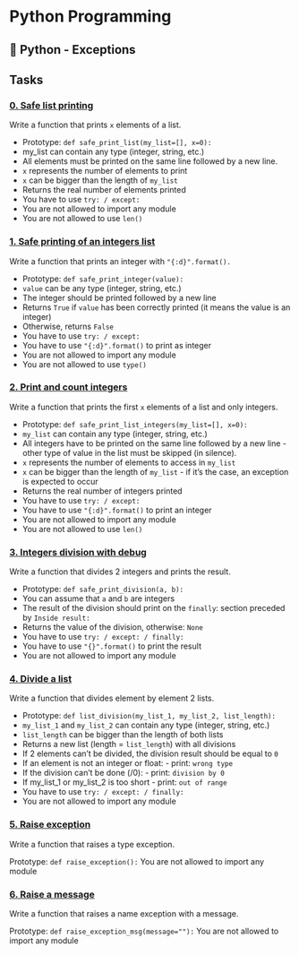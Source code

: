 # Python Programming

:snake: Python - Exceptions
---
## Tasks

### [0. Safe list printing](https://github.com/WennieL/holbertonschool-higher_level_programming/blob/master/python-exceptions/0-safe_print_list.py)
Write a function that prints `x` elements of a list.

- Prototype: `def safe_print_list(my_list=[], x=0):`
- my_list can contain any type (integer, string, etc.)
- All elements must be printed on the same line followed by a new line.
- `x` represents the number of elements to print
- `x` can be bigger than the length of `my_list`
- Returns the real number of elements printed
- You have to use `try: / except:`
- You are not allowed to import any module
- You are not allowed to use `len()`

### [1. Safe printing of an integers list](https://github.com/WennieL/holbertonschool-higher_level_programming/blob/master/python-exceptions/1-safe_print_integer.py)
Write a function that prints an integer with `"{:d}".format().`

- Prototype: `def safe_print_integer(value):`
- `value` can be any type (integer, string, etc.)
- The integer should be printed followed by a new line
- Returns `True` if `value` has been correctly printed (it means the value is an integer)
- Otherwise, returns `False`
- You have to use `try: / except:`
- You have to use `"{:d}".format()` to print as integer
- You are not allowed to import any module
- You are not allowed to use `type()`

### [2. Print and count integers](https://github.com/WennieL/holbertonschool-higher_level_programming/blob/master/python-exceptions/2-safe_print_list_integers.py)
Write a function that prints the first `x` elements of a list and only integers.

- Prototype: `def safe_print_list_integers(my_list=[], x=0):`
- `my_list` can contain any type (integer, string, etc.)
- All integers have to be printed on the same line followed by a new line - other type of value in the list must be skipped (in silence).
- `x` represents the number of elements to access in `my_list`
- `x` can be bigger than the length of `my_list` - if it’s the case, an exception is expected to occur
- Returns the real number of integers printed
- You have to use `try: / except:`
- You have to use `"{:d}".format()` to print an integer
- You are not allowed to import any module
- You are not allowed to use `len()`

### [3. Integers division with debug](https://github.com/WennieL/holbertonschool-higher_level_programming/blob/master/python-exceptions/3-safe_print_division.py)
Write a function that divides 2 integers and prints the result.

- Prototype: `def safe_print_division(a, b):`
- You can assume that `a` and `b` are integers
- The result of the division should print on the `finally`: section preceded by `Inside result:`
- Returns the value of the division, otherwise: `None`
- You have to use `try: / except: / finally:`
- You have to use `"{}".format()` to print the result
- You are not allowed to import any module

### [4. Divide a list](https://github.com/WennieL/holbertonschool-higher_level_programming/blob/master/python-exceptions/4-list_division.py)
Write a function that divides element by element 2 lists.

- Prototype: `def list_division(my_list_1, my_list_2, list_length):`
- `my_list_1` and `my_list_2` can contain any type (integer, string, etc.)
- `list_length` can be bigger than the length of both lists
- Returns a new list (length = `list_length`) with all divisions
- If 2 elements can’t be divided, the division result should be equal to `0`
- If an element is not an integer or float:
        - print: `wrong type`
- If the division can’t be done (/0):
        - print: `division by 0`
- If my_list_1 or my_list_2 is too short
        - print: `out of range`
- You have to use `try: / except: / finally:`
- You are not allowed to import any module

### [5. Raise exception](https://github.com/WennieL/holbertonschool-higher_level_programming/blob/master/python-exceptions/5-raise_exception.py)
Write a function that raises a type exception.

Prototype: `def raise_exception():`
You are not allowed to import any module

### [6. Raise a message](https://github.com/WennieL/holbertonschool-higher_level_programming/blob/master/python-exceptions/6-raise_exception_msg.py)
Write a function that raises a name exception with a message.

Prototype: `def raise_exception_msg(message=""):`
You are not allowed to import any module